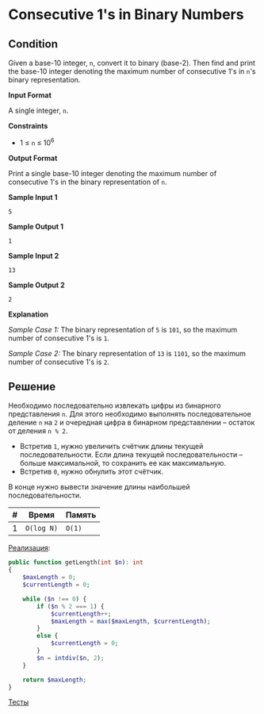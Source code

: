 # Consecutive 1's in Binary Numbers

## Condition

Given a base-10 integer, `n`, convert it to binary (base-2). Then find and print the base-10 integer denoting the maximum number of consecutive 1's in `n`'s binary representation.

**Input Format**

A single integer, `n`.

**Constraints**

- 1 ≤ `n` ≤ 10<sup>6</sup>

**Output Format**

Print a single base-10 integer denoting the maximum number of consecutive 1's in the binary representation of `n`.

**Sample Input 1**

```
5
```

**Sample Output 1**

```
1
```

**Sample Input 2**

```
13
```

**Sample Output 2**

```
2
```

**Explanation**

*Sample Case 1:*
The binary representation of `5` is `101`, so the maximum number of consecutive 1's is `1`.

*Sample Case 2:*
The binary representation of `13` is `1101`, so the maximum number of consecutive 1's is `2`.

## Решение

Необходимо последовательно извлекать цифры из бинарного представления `n`. Для этого необходимо выполнять последовательное деление `n` на `2` и очередная цифра в бинарном представлении – остаток от деления `n % 2`. 

- Встретив `1`, нужно увеличить счётчик длины текущей последовательности. Если длина текущей последовательности – больше максимальной, то сохранить ее как максимальную.
- Встретив `0`, нужно обнулить этот счётчик. 

В конце нужно вывести значение длины наибольшей последовательности.

| #    | Время      | Память |
| ---- | ---------- | ------ |
| 1    | `O(log N)` | `O(1)` |

[Реализация](Solution.php):

```php
public function getLength(int $n): int
{
    $maxLength = 0;
    $currentLength = 0;

    while ($n !== 0) {
        if ($n % 2 === 1) {
            $currentLength++;
            $maxLength = max($maxLength, $currentLength);
        }
        else {
            $currentLength = 0;
        }
        $n = intdiv($n, 2);
    }

    return $maxLength;
}
```

[Тесты](./../../tests/ConsecutiveOnesInBinaryNumbers/SolutionTest.php)

